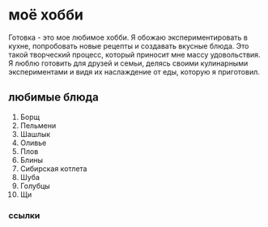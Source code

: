 # моё хобби
Готовка - это мое любимое хобби. Я обожаю экспериментировать в кухне, попробовать новые рецепты и создавать вкусные блюда. Это такой творческий процесс, который приносит мне массу удовольствия. Я люблю готовить для друзей и семьи, делясь своими кулинарными экспериментами и видя их наслаждение от еды, которую я приготовил.
## любимые блюда
1. Борщ
2. Пельмени
3. Шашлык
4. Оливье
5. Плов
6. Блины
7. Сибирская котлета
8. Шуба
9. Голубцы
10. Щи
### ссылки
